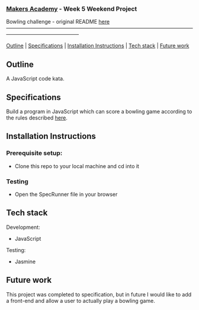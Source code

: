### [Makers Academy](http://www.makersacademy.com) - Week 5 Weekend Project

Bowling challenge - original README [here](https://github.com/makersacademy/bowling-challenge/blob/master/README.md)
––––––––––––––––––––––––––––––––––––––––––––––––––––––––––––––––––––––––––––––––––––––––––––––––––––

[Outline](#Outline) | [Specifications](#Specifications) | [Installation Instructions](#Installation_Instructions) | [Tech stack](#Tech_stack) | [Future work](#Future_work)

## <a name="Outline">Outline</a>

A JavaScript code kata.

## <a name="Specifications">Specifications</a>

Build a program in JavaScript which can score a bowling game according to the rules described [here](https://github.com/makersacademy/bowling-challenge/blob/master/README.md).

## <a name="Installation_Instructions">Installation Instructions</a>

### Prerequisite setup:
- Clone this repo to your local machine and cd into it

### Testing
- Open the SpecRunner file in your browser

## <a name="Tech_stack">Tech stack</a>

Development:
- JavaScript

Testing:
- Jasmine

## <a name="Future_work">Future work</a>

This project was completed to specification, but in future I would like to add a front-end and allow a user to actually play a bowling game.